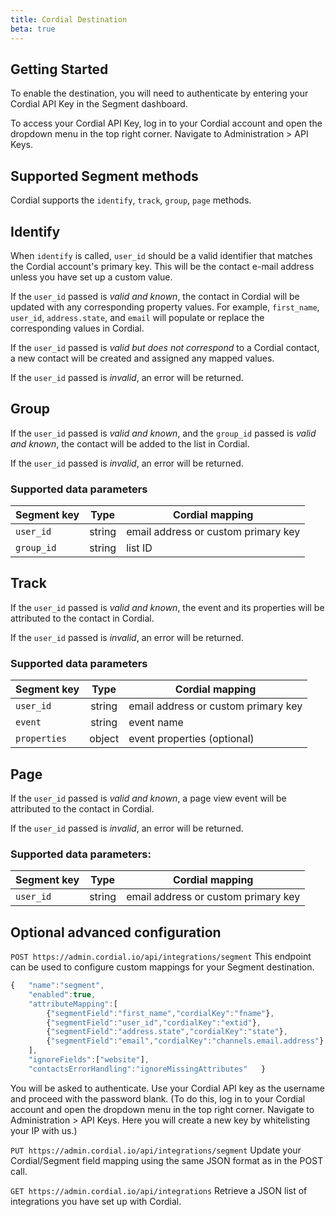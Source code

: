 ```yaml
---
title: Cordial Destination
beta: true
---
```


## Getting Started

To enable the destination, you will need to authenticate by entering your Cordial API Key in the Segment dashboard.

To access your Cordial API Key, log in to your Cordial account and open the dropdown menu in the top right corner. Navigate to Administration > API Keys.

## Supported Segment methods

Cordial supports the `identify`, `track`, `group`, `page` methods.

## Identify

When `identify` is called, `user_id` should be a valid identifier that matches the Cordial account's primary key. This will be the contact e-mail address unless you have set up a custom value.

If the `user_id` passed is _valid and known_, the contact in Cordial will be updated with any corresponding property values. For example, `first_name`, `user_id`, `address.state`, and `email` will populate or replace the corresponding values in Cordial.

If the `user_id` passed is _valid but does not correspond_ to a Cordial contact, a new contact will be created and assigned any mapped values.

If the `user_id` passed is _invalid_, an error will be returned.

## Group

If the `user_id` passed is _valid and known_, and the `group_id` passed is _valid and known_, the contact will be added to the list in Cordial.

If the `user_id` passed is _invalid_, an error will be returned.

### Supported data parameters

| Segment key        | Type           | Cordial mapping  |
| ------------- |:-------------:| -----|
| `user_id`     | string | email address or custom primary key |
| `group_id`      | string      |   list ID |

## Track
If the `user_id` passed is _valid and known_, the event and its properties will be attributed to the contact in Cordial.

If the `user_id` passed is _invalid_, an error will be returned.

### Supported data parameters

| Segment key        | Type           | Cordial mapping  |
| ------------- |:-------------:| -----|
| `user_id`     | string | email address or custom primary key |
| `event`      | string | event name |
| `properties` | object | event properties (optional) |

## Page
If the `user_id` passed is _valid and known_, a page view event will be  attributed to the contact in Cordial.

If the `user_id` passed is _invalid_, an error will be returned.

### Supported data parameters:

| Segment key        | Type           | Cordial mapping  |
| ------------- |:-------------:| -----|
| `user_id`     | string | email address or custom primary key |

## Optional advanced configuration

`POST https://admin.cordial.io/api/integrations/segment`
This endpoint can be used to configure custom mappings for your Segment destination.

```js
{   "name":"segment",
    "enabled":true,
    "attributeMapping":[
        {"segmentField":"first_name","cordialKey":"fname"},
        {"segmentField":"user_id","cordialKey":"extid"},
        {"segmentField":"address.state","cordialKey":"state"},
        {"segmentField":"email","cordialKey":"channels.email.address"}
    ],
    "ignoreFields":["website"],
    "contactsErrorHandling":"ignoreMissingAttributes"   }
```

You will be asked to authenticate. Use your Cordial API key as the username and proceed with the password blank. (To do this, log in to your Cordial account and open the dropdown menu in the top right corner. Navigate to Administration > API Keys. Here you will create a new key by whitelisting your IP with us.)

`PUT https://admin.cordial.io/api/integrations/segment`
Update your Cordial/Segment field mapping using the same JSON format as in the POST call.

`GET https://admin.cordial.io/api/integrations`
Retrieve a JSON list of integrations you have set up with Cordial.
